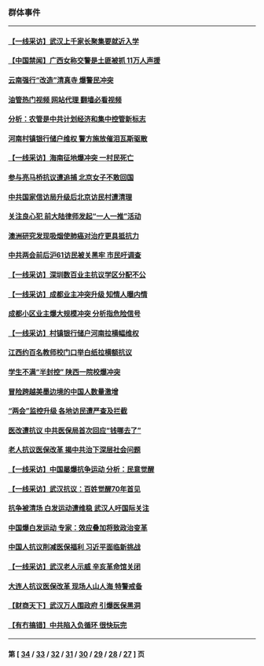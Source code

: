 ### 群体事件
---
#### [【一线采访】武汉上千家长聚集要就近入学](../../pages/ncid279/n14009497.md?06042045) 
#### [【中国禁闻】广西女称交警是土匪被抓 11万人声援](../../pages/ncid279/n14006869.md?06042045) 
#### [云南强行“改造”清真寺 爆警民冲突](../../pages/ncid279/n14005561.md?06042045) 
#### [油管热门视频 网站代理 翻墙必看视频](http://138.2.39.72:81/youtube.html?epic-marker?06042045)
#### [分析：农管是中共计划经济和集中控管新标志](../../pages/ncid279/n14000665.md?06042045) 
#### [河南村镇银行储户维权 警方施放催泪瓦斯驱散](../../pages/ncid279/n13998750.md?06042045) 
#### [【一线采访】海南征地爆冲突 一村民死亡](../../pages/ncid279/n13989137.md?06042045) 
#### [参与亮马桥抗议遭追捕 北京女子不敢回国](../../pages/ncid279/n13985420.md?06042045) 
#### [中共国家信访局升级后北京访民村遭清理](../../pages/ncid279/n13984826.md?06042045) 
#### [关注良心犯 前大陆律师发起“一人一推”活动](../../pages/ncid279/n13980524.md?06042045) 
#### [澳洲研究发现吸烟使肺癌对治疗更具抵抗力](../../pages/ncid279/n13977762.md?06042045) 
#### [中共两会前后沪61访民被关黑牢 市民吁调查](../../pages/ncid279/n13976054.md?06042045) 
#### [【一线采访】深圳数百业主抗议学区分配不公](../../pages/ncid279/n13976680.md?06042045) 
#### [【一线采访】成都业主冲突升级 知情人曝内情](../../pages/ncid279/n13965289.md?06042045) 
#### [成都小区业主爆大规模冲突 分析指危险信号](../../pages/ncid279/n13964520.md?06042045) 
#### [【一线采访】村镇银行储户河南拉横幅维权](../../pages/ncid279/n13964555.md?06042045) 
#### [江西约百名教师校门口举白纸拉横额抗议](../../pages/ncid279/n13958579.md?06042045) 
#### [学生不满“半封控” 陕西一院校爆冲突](../../pages/ncid279/n13946647.md?06042045) 
#### [冒险跨越美墨边境的中国人数量激增](../../pages/ncid279/n13946742.md?06042045) 
#### [“两会”监控升级 各地访民遭严查及拦截](../../pages/ncid279/n13942702.md?06042045) 
#### [医改遭抗议 中共医保局首次回应“钱哪去了”](../../pages/ncid279/n13938290.md?06042045) 
#### [老人抗议医保改革 揭中共治下深层社会问题](../../pages/ncid279/n13934963.md?06042045) 
#### [【一线采访】中国屡爆抗争运动 分析：民意觉醒](../../pages/ncid279/n13934024.md?06042045) 
#### [【一线采访】武汉抗议：百姓觉醒70年首见](../../pages/ncid279/n13931265.md?06042045) 
#### [抗争被清场 白发运动遭维稳 武汉人吁国际关注](../../pages/ncid279/n13931147.md?06042045) 
#### [中国爆白发运动 专家：效应叠加将致政治变革](../../pages/ncid279/n13931004.md?06042045) 
#### [中国人抗议削减医保福利 习近平面临新挑战](../../pages/ncid279/n13930530.md?06042045) 
#### [【一线采访】武汉老人示威 辛亥革命馆关闭](../../pages/ncid279/n13930368.md?06042045) 
#### [大连人抗议医保改革 现场人山人海 特警戒备](../../pages/ncid279/n13930248.md?06042045) 
#### [【财商天下】武汉万人围政府 引爆医保黑洞](../../pages/ncid279/n13927281.md?06042045) 
#### [【有冇搞错】中共陷入负循环 很快玩完](../../pages/ncid279/n13926140.md?06042045) 

---
#### 第 [ [34](./34.md?06042045) / [33](./33.md?06042045) / [32](./32.md?06042045) / [31](./31.md?06042045) / [30](./30.md?06042045) / [29](./29.md?06042045) / [28](./28.md?06042045) / [27](./27.md?06042045) ] 页
